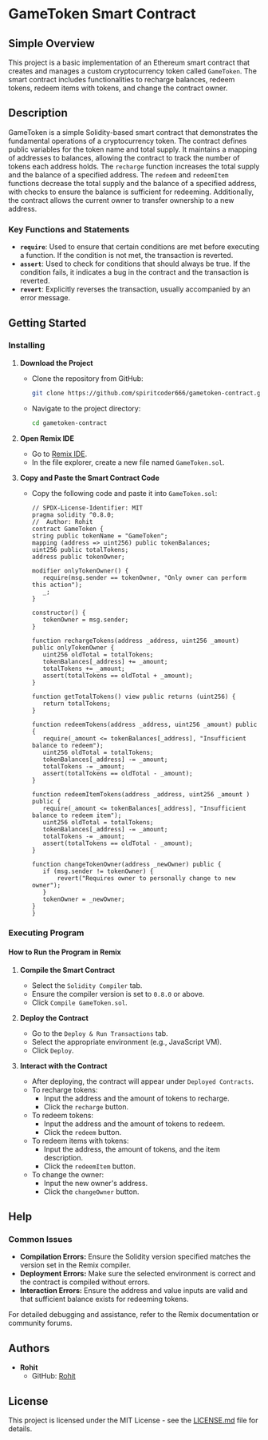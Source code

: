 # GameToken Smart Contract

## Simple Overview
This project is a basic implementation of an Ethereum smart contract that creates and manages a custom cryptocurrency token called `GameToken`. The smart contract includes functionalities to recharge balances, redeem tokens, redeem items with tokens, and change the contract owner.

## Description
GameToken is a simple Solidity-based smart contract that demonstrates the fundamental operations of a cryptocurrency token. The contract defines public variables for the token name and total supply. It maintains a mapping of addresses to balances, allowing the contract to track the number of tokens each address holds. The `recharge` function increases the total supply and the balance of a specified address. The `redeem` and `redeemItem` functions decrease the total supply and the balance of a specified address, with checks to ensure the balance is sufficient for redeeming. Additionally, the contract allows the current owner to transfer ownership to a new address.

### Key Functions and Statements
- **`require`**: Used to ensure that certain conditions are met before executing a function. If the condition is not met, the transaction is reverted.
- **`assert`**: Used to check for conditions that should always be true. If the condition fails, it indicates a bug in the contract and the transaction is reverted.
- **`revert`**: Explicitly reverses the transaction, usually accompanied by an error message.

## Getting Started

### Installing
1. **Download the Project**
   - Clone the repository from GitHub:
     ```sh
     git clone https://github.com/spiritcoder666/gametoken-contract.git
     ```
   - Navigate to the project directory:
     ```sh
     cd gametoken-contract
     ```

2. **Open Remix IDE**
   - Go to [Remix IDE](https://remix.ethereum.org/).
   - In the file explorer, create a new file named `GameToken.sol`.

3. **Copy and Paste the Smart Contract Code**
   - Copy the following code and paste it into `GameToken.sol`:
     ```solidity
     // SPDX-License-Identifier: MIT
     pragma solidity ^0.8.0;
     //  Author: Rohit
     contract GameToken {
     string public tokenName = "GameToken";
     mapping (address => uint256) public tokenBalances;
     uint256 public totalTokens;
     address public tokenOwner;

     modifier onlyTokenOwner() {
        require(msg.sender == tokenOwner, "Only owner can perform this action");
        _;
     }

     constructor() {
        tokenOwner = msg.sender;
     }

     function rechargeTokens(address _address, uint256 _amount) public onlyTokenOwner {
        uint256 oldTotal = totalTokens;
        tokenBalances[_address] += _amount;
        totalTokens += _amount;
        assert(totalTokens == oldTotal + _amount);
     }

     function getTotalTokens() view public returns (uint256) {
        return totalTokens;
     }
 
     function redeemTokens(address _address, uint256 _amount) public {
        require(_amount <= tokenBalances[_address], "Insufficient balance to redeem");
        uint256 oldTotal = totalTokens;
        tokenBalances[_address] -= _amount;
        totalTokens -= _amount;
        assert(totalTokens == oldTotal - _amount);
     }

     function redeemItemTokens(address _address, uint256 _amount ) public {
        require(_amount <= tokenBalances[_address], "Insufficient balance to redeem item");
        uint256 oldTotal = totalTokens;
        tokenBalances[_address] -= _amount;
        totalTokens -= _amount;
        assert(totalTokens == oldTotal - _amount);
     }

     function changeTokenOwner(address _newOwner) public {
        if (msg.sender != tokenOwner) {
            revert("Requires owner to personally change to new owner");
        }
        tokenOwner = _newOwner;
     }
     }

     ```

### Executing Program

#### How to Run the Program in Remix
1. **Compile the Smart Contract**
   - Select the `Solidity Compiler` tab.
   - Ensure the compiler version is set to `0.8.0` or above.
   - Click `Compile GameToken.sol`.

2. **Deploy the Contract**
   - Go to the `Deploy & Run Transactions` tab.
   - Select the appropriate environment (e.g., JavaScript VM).
   - Click `Deploy`.

3. **Interact with the Contract**
   - After deploying, the contract will appear under `Deployed Contracts`.
   - To recharge tokens:
     - Input the address and the amount of tokens to recharge.
     - Click the `recharge` button.
   - To redeem tokens:
     - Input the address and the amount of tokens to redeem.
     - Click the `redeem` button.
   - To redeem items with tokens:
     - Input the address, the amount of tokens, and the item description.
     - Click the `redeemItem` button.
   - To change the owner:
     - Input the new owner's address.
     - Click the `changeOwner` button.

## Help

### Common Issues
- **Compilation Errors:** Ensure the Solidity version specified matches the version set in the Remix compiler.
- **Deployment Errors:** Make sure the selected environment is correct and the contract is compiled without errors.
- **Interaction Errors:** Ensure the address and value inputs are valid and that sufficient balance exists for redeeming tokens.

For detailed debugging and assistance, refer to the Remix documentation or community forums.

## Authors
- **Rohit**
  - GitHub: [Rohit](https://github.com/spiritcoder666)
 

## License
This project is licensed under the MIT License - see the [LICENSE.md](LICENSE.md) file for details.
